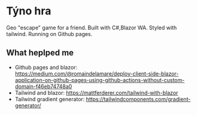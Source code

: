 # Týno hra

Geo "escape" game for a friend. Built with C#,Blazor WA. Styled with tailwind. Running on Github pages.

## What heplped me

- Github pages and blazor: https://medium.com/@romaindelamare/deploy-client-side-blazor-application-on-github-pages-using-github-actions-without-custom-domain-f46eb74748a0
- Tailwind and blazor: https://mattferderer.com/tailwind-with-blazor
- Tailwind gradient generator: https://tailwindcomponents.com/gradient-generator/
